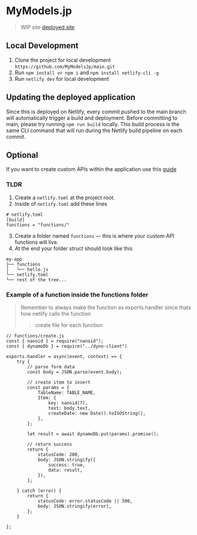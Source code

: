 # MyModels.jp
> WIP site
> [deployed site](www.mymodels.jp)

## Local Development

 1. Clone the project for local development `https://github.com/MyModelsJp/main.git`
 2. Run `npm install or npm i` and `npm install netlify-cli -g`
 3. Run `netlify dev` for local development

## Updating the deployed application
Since this is deployed on Netlify, every commit pushed to the main branch will automatically trigger a build and deployment. 
Before committing to main, please try running `npm run build` locally. This build process is the same CLI command that will run during the Netlify build pipeline on each commit.

## Optional
If you want to create custom APIs within the application use this [guide](https://dev.to/thisdotmedia/build-your-backend-with-netlify-functions-in-20-minutes-2gc4)

### TLDR

 1. Create a `netlify.toml` at the project root.
 2. Inside of `netlify.toml` add these lines
 ```
 # netlify.toml
 [build]
 functions = "functions/"
```
3. Create a folder named `functions` — this is where your custom API functions will live.
4. At the end your folder struct should look like this

```
my-app
├── functions
│   └── hello.js
└── netlify.toml
└── rest of the tree...
```

### Example of a function inside the functions folder

> Remember to always make the function as exports.handler since thats how netlify calls the function
> > create file for each function

```
// functions/create.js
const { nanoid } = require("nanoid");
const { dynamoDb } = require("../dyno-client")

exports.handler = async(event, context) => {
    try {
        // parse form data
        const body = JSON.parse(event.body);

        // create item to insert
        const params = {
            TableName: TABLE_NAME,
            Item: {
                key: nanoid(7),
                text: body.text,
                createDate: new Date().toISOString(),
            },
        };

        let result = await dynamoDb.put(params).promise();

        // return success
        return {
            statusCode: 200,
            body: JSON.stringify({
                success: true,
                data: result,
            }),
        };

    } catch (error) {
        return {
            statusCode: error.statusCode || 500,
            body: JSON.stringify(error),
        };
    }

};
```

